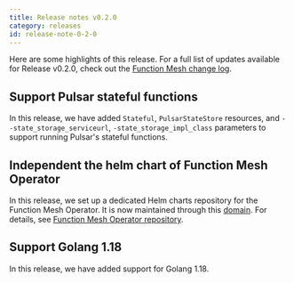 ```yaml
---
title: Release notes v0.2.0
category: releases
id: release-note-0-2-0
---
```


Here are some highlights of this release. For a full list of updates available for Release v0.2.0, check out the [Function Mesh change log](https://github.com/streamnative/function-mesh/releases/tag/v0.2.0).

## Support Pulsar stateful functions

In this release, we have added `Stateful`, `PulsarStateStore` resources, and `--state_storage_serviceurl`, `-state_storage_impl_class` parameters to support running Pulsar's stateful functions.

## Independent the helm chart of Function Mesh Operator

In this release, we set up a dedicated Helm charts repository for the Function Mesh Operator. It is now maintained through this [domain](https://charts.functionmesh.io). For details, see [Function Mesh Operator repository](https://artifacthub.io/packages/helm/function-mesh/function-mesh-operator).

## Support Golang 1.18

In this release, we have added support for Golang 1.18.

